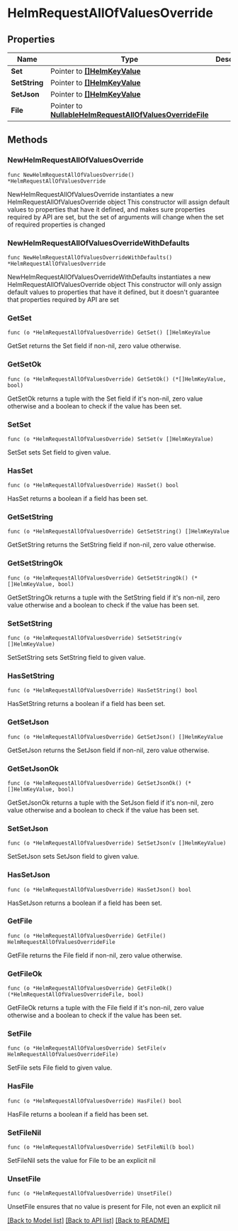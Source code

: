 # HelmRequestAllOfValuesOverride

## Properties

Name | Type | Description | Notes
------------ | ------------- | ------------- | -------------
**Set** | Pointer to [**[]HelmKeyValue**](HelmKeyValue.md) |  | [optional] 
**SetString** | Pointer to [**[]HelmKeyValue**](HelmKeyValue.md) |  | [optional] 
**SetJson** | Pointer to [**[]HelmKeyValue**](HelmKeyValue.md) |  | [optional] 
**File** | Pointer to [**NullableHelmRequestAllOfValuesOverrideFile**](HelmRequestAllOfValuesOverrideFile.md) |  | [optional] 

## Methods

### NewHelmRequestAllOfValuesOverride

`func NewHelmRequestAllOfValuesOverride() *HelmRequestAllOfValuesOverride`

NewHelmRequestAllOfValuesOverride instantiates a new HelmRequestAllOfValuesOverride object
This constructor will assign default values to properties that have it defined,
and makes sure properties required by API are set, but the set of arguments
will change when the set of required properties is changed

### NewHelmRequestAllOfValuesOverrideWithDefaults

`func NewHelmRequestAllOfValuesOverrideWithDefaults() *HelmRequestAllOfValuesOverride`

NewHelmRequestAllOfValuesOverrideWithDefaults instantiates a new HelmRequestAllOfValuesOverride object
This constructor will only assign default values to properties that have it defined,
but it doesn't guarantee that properties required by API are set

### GetSet

`func (o *HelmRequestAllOfValuesOverride) GetSet() []HelmKeyValue`

GetSet returns the Set field if non-nil, zero value otherwise.

### GetSetOk

`func (o *HelmRequestAllOfValuesOverride) GetSetOk() (*[]HelmKeyValue, bool)`

GetSetOk returns a tuple with the Set field if it's non-nil, zero value otherwise
and a boolean to check if the value has been set.

### SetSet

`func (o *HelmRequestAllOfValuesOverride) SetSet(v []HelmKeyValue)`

SetSet sets Set field to given value.

### HasSet

`func (o *HelmRequestAllOfValuesOverride) HasSet() bool`

HasSet returns a boolean if a field has been set.

### GetSetString

`func (o *HelmRequestAllOfValuesOverride) GetSetString() []HelmKeyValue`

GetSetString returns the SetString field if non-nil, zero value otherwise.

### GetSetStringOk

`func (o *HelmRequestAllOfValuesOverride) GetSetStringOk() (*[]HelmKeyValue, bool)`

GetSetStringOk returns a tuple with the SetString field if it's non-nil, zero value otherwise
and a boolean to check if the value has been set.

### SetSetString

`func (o *HelmRequestAllOfValuesOverride) SetSetString(v []HelmKeyValue)`

SetSetString sets SetString field to given value.

### HasSetString

`func (o *HelmRequestAllOfValuesOverride) HasSetString() bool`

HasSetString returns a boolean if a field has been set.

### GetSetJson

`func (o *HelmRequestAllOfValuesOverride) GetSetJson() []HelmKeyValue`

GetSetJson returns the SetJson field if non-nil, zero value otherwise.

### GetSetJsonOk

`func (o *HelmRequestAllOfValuesOverride) GetSetJsonOk() (*[]HelmKeyValue, bool)`

GetSetJsonOk returns a tuple with the SetJson field if it's non-nil, zero value otherwise
and a boolean to check if the value has been set.

### SetSetJson

`func (o *HelmRequestAllOfValuesOverride) SetSetJson(v []HelmKeyValue)`

SetSetJson sets SetJson field to given value.

### HasSetJson

`func (o *HelmRequestAllOfValuesOverride) HasSetJson() bool`

HasSetJson returns a boolean if a field has been set.

### GetFile

`func (o *HelmRequestAllOfValuesOverride) GetFile() HelmRequestAllOfValuesOverrideFile`

GetFile returns the File field if non-nil, zero value otherwise.

### GetFileOk

`func (o *HelmRequestAllOfValuesOverride) GetFileOk() (*HelmRequestAllOfValuesOverrideFile, bool)`

GetFileOk returns a tuple with the File field if it's non-nil, zero value otherwise
and a boolean to check if the value has been set.

### SetFile

`func (o *HelmRequestAllOfValuesOverride) SetFile(v HelmRequestAllOfValuesOverrideFile)`

SetFile sets File field to given value.

### HasFile

`func (o *HelmRequestAllOfValuesOverride) HasFile() bool`

HasFile returns a boolean if a field has been set.

### SetFileNil

`func (o *HelmRequestAllOfValuesOverride) SetFileNil(b bool)`

 SetFileNil sets the value for File to be an explicit nil

### UnsetFile
`func (o *HelmRequestAllOfValuesOverride) UnsetFile()`

UnsetFile ensures that no value is present for File, not even an explicit nil

[[Back to Model list]](../README.md#documentation-for-models) [[Back to API list]](../README.md#documentation-for-api-endpoints) [[Back to README]](../README.md)


